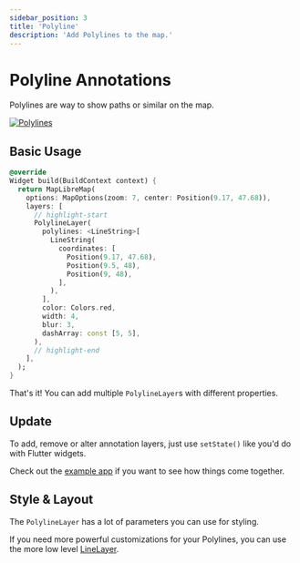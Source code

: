 ```yaml
---
sidebar_position: 3
title: 'Polyline'
description: 'Add Polylines to the map.'
---
```


# Polyline Annotations

Polylines are way to show paths or similar on the map.

<a href="/demo/#/layers/polyline">
<img src="/img/layers/annotations-polyline.jpg" 
     alt="Polylines" />
</a>

## Basic Usage

```dart
@override
Widget build(BuildContext context) {
  return MapLibreMap(
    options: MapOptions(zoom: 7, center: Position(9.17, 47.68)),
    layers: [
      // highlight-start
      PolylineLayer(
        polylines: <LineString>[
          LineString(
            coordinates: [
              Position(9.17, 47.68),
              Position(9.5, 48),
              Position(9, 48),
            ],
          ),
        ],
        color: Colors.red,
        width: 4,
        blur: 3,
        dashArray: const [5, 5],
      ),
      // highlight-end
    ],
  );
}
```

That's it! You can add multiple `PolylineLayer`s with different
properties.

## Update

To add, remove or alter annotation layers, just use `setState()` like you'd do
with Flutter widgets.

Check out
the [example app](https://github.com/josxha/flutter-maplibre/blob/main/example/lib/layers_polyline_page.dart)
if you want to see how things come together.

## Style & Layout

The `PolylineLayer` has a lot of parameters you can use for styling.

If you need more powerful customizations for your Polylines, you can use the more
low level [LineLayer](../layers/line-layer).
